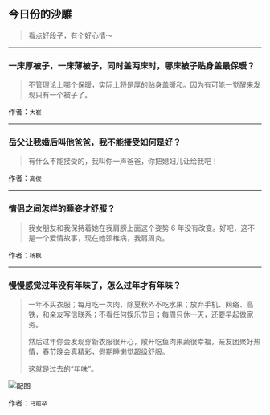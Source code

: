 ## 今日份的沙雕

> 看点好段子，有个好心情～


 
---

### 一床厚被子，一床薄被子，同时盖两床时，哪床被子贴身盖最保暖？

> 不管理论上哪个保暖，实际上将是厚的贴身盖暖和。因为有可能一觉醒来发现只有一个被子了。


作者：`大崔`

---

### 岳父让我婚后叫他爸爸，我不能接受如何是好？

> 有什么不能接受的，我叫你一声爸爸，你把媳妇儿让给我吧！


作者：`高俊`

---

### 情侣之间怎样的睡姿才舒服？

> 我女朋友和我保持着她在我肩膀上面这个姿势 6 年没有改变。好吧，这不是一个爱情故事，现在她颈椎病，我肩周炎。


作者：`杨枫`

---

### 慢慢感觉过年没有年味了，怎么过年才有年味？

> 一年不买衣服；每月吃一次肉，除夏秋外不吃水果；放弃手机、网络、高铁，和亲友写信联系；不看任何娱乐节目；每周只休一天，还要早起做家务。
> 
> 然后过年你会发现穿新衣服很开心，敞开吃鱼肉果蔬很幸福，亲友团聚好热情，春节晚会真精彩，假期睡懒觉超级舒服。
> 
> 这就是过去的“年味”。



![配图](http://pic2.zhimg.com/b0b28a75773002866612478aa0573a3e_b.jpg)


作者：`马前卒`